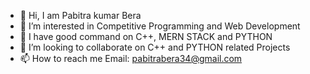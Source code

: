 - 👋 Hi, I am Pabitra kumar Bera
- 👀 I’m interested in Competitive Programming and Web Development
- 🌱  I have good command on C++, MERN STACK and PYTHON
- 💞️ I’m looking to collaborate on C++ and PYTHON related Projects
- 📫 How to reach me  Email: pabitrabera34@gmail.com



